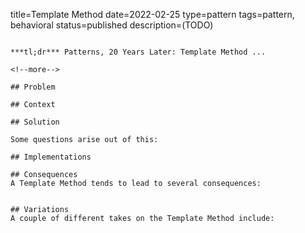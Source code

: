title=Template Method
date=2022-02-25
type=pattern
tags=pattern, behavioral
status=published
description=(TODO)
~~~~~~

***tl;dr*** Patterns, 20 Years Later: Template Method ...

<!--more-->

## Problem

## Context

## Solution

Some questions arise out of this:

## Implementations

## Consequences
A Template Method tends to lead to several consequences:


## Variations
A couple of different takes on the Template Method include:


